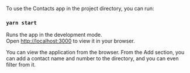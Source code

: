 To use the Contacts app in the project directory, you can run:

### `yarn start`

Runs the app in the development mode.\
Open [http://localhost:3000](http://localhost:3000) to view it in your browser.

You can view the application from the browser. 
From the Add section, you can add a contact name and number to the directory, and you can even filter from it.

